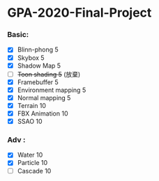 # GPA-2020-Final-Project
 
### Basic:
- [x]  Blinn-phong 5
- [x]  Skybox 5
- [x]  Shadow Map 5
- [ ]  ~~Toon shading 5~~ (放棄)
- [X]  Framebuffer 5
- [X]  Environment mapping 5
- [X]  Normal mapping 5
- [X]  Terrain 10
- [X]  FBX Animation 10
- [X]  SSAO 10
### Adv :
- [X]  Water 10
- [X]  Particle 10
- [ ]  Cascade 10
